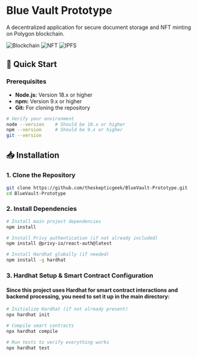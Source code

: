 # Blue Vault Prototype

A decentralized application for secure document storage and NFT minting on Polygon blockchain.

![Blockchain](https://img.shields.io/badge/Blockchain-Polygon-blue)
![NFT](https://img.shields.io/badge/NFT-Minting-green)
![IPFS](https://img.shields.io/badge/IPFS-Storage-orange)

## 🚀 Quick Start

### Prerequisites

- **Node.js:** Version 18.x or higher
- **npm:** Version 9.x or higher  
- **Git:** For cloning the repository

```bash
# Verify your environment
node --version    # Should be 18.x or higher
npm --version     # Should be 9.x or higher
git --version
```

## 📥 Installation

### 1. Clone the Repository

```bash
git clone https://github.com/theskepticgeek/BlueVault-Prototype.git
cd BlueVault-Prototype
```
### 2. Install Dependencies
```bash
# Install main project dependencies
npm install

# Install Privy authentication (if not already included)
npm install @privy-io/react-auth@latest

# Install Hardhat globally (if needed)
npm install -g hardhat
```
### 3. Hardhat Setup & Smart Contract Configuration

#### Since this project uses Hardhat for smart contract interactions and backend processing, you need to set it up in the main directory:
```bash
# Initialize Hardhat (if not already present)
npx hardhat init

# Compile smart contracts
npx hardhat compile

# Run tests to verify everything works
npx hardhat test
```
